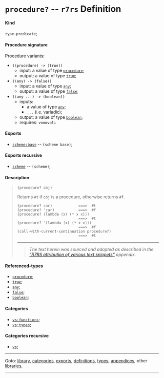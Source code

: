 

<a id='definition__r7rs__procedure_3f'></a>

# `procedure?` -- `r7rs` Definition


<a id='definition__r7rs__procedure_3f__kind'></a>

#### Kind

`type-predicate`;


<a id='definition__r7rs__procedure_3f__procedure-signature'></a>

#### Procedure signature

Procedure variants:
 * `((procedure) -> (true))`
   * input: a value of type [`procedure`](../../r7rs/types/procedure.md#type__r7rs__procedure);
   * output: a value of type [`true`](../../r7rs/types/true.md#type__r7rs__true);
 * `((any) -> (false))`
   * input: a value of type [`any`](../../r7rs/types/any.md#type__r7rs__any);
   * output: a value of type [`false`](../../r7rs/types/false.md#type__r7rs__false);
 * `((any ...) -> (boolean))`
   * inputs:
     * a value of type [`any`](../../r7rs/types/any.md#type__r7rs__any);
     * `...` (i.e. variadic);
   * output: a value of type [`boolean`](../../r7rs/types/boolean.md#type__r7rs__boolean);
   * requires: `vonuvoli`


<a id='definition__r7rs__procedure_3f__exports'></a>

#### Exports

 * [`scheme:base`](../../r7rs/exports/scheme_3a_base.md#export__r7rs__scheme_3a_base) -- `(scheme base)`;


<a id='definition__r7rs__procedure_3f__exports-recursive'></a>

#### Exports recursive

 * [`scheme`](../../r7rs/exports/scheme.md#export__r7rs__scheme) -- `(scheme)`;


<a id='definition__r7rs__procedure_3f__description'></a>

#### Description

> ````
> (procedure? obj)
> ````
> 
> 
> Returns `#t` if `obj` is a procedure, otherwise returns `#f`.
> 
> ````
> (procedure? car)            ===>  #t
> (procedure? 'car)           ===>  #f
> (procedure? (lambda (x) (* x x)))
>                             ===>  #t
> (procedure? '(lambda (x) (* x x)))
>                             ===>  #f
> (call-with-current-continuation procedure?)
>                             ===>  #t
> ````
> 
> 
> ----
> > *The text herein was sourced and adapted as described in the ["R7RS attribution of various text snippets"](../../r7rs/appendices/attribution.md#appendix__r7rs__attribution) appendix.*


<a id='definition__r7rs__procedure_3f__referenced-types'></a>

#### Referenced-types

 * [`procedure`](../../r7rs/types/procedure.md#type__r7rs__procedure);
 * [`true`](../../r7rs/types/true.md#type__r7rs__true);
 * [`any`](../../r7rs/types/any.md#type__r7rs__any);
 * [`false`](../../r7rs/types/false.md#type__r7rs__false);
 * [`boolean`](../../r7rs/types/boolean.md#type__r7rs__boolean);


<a id='definition__r7rs__procedure_3f__categories'></a>

#### Categories

 * [`vs:functions`](../../r7rs/categories/vs_3a_functions.md#category__r7rs__vs_3a_functions);
 * [`vs:types`](../../r7rs/categories/vs_3a_types.md#category__r7rs__vs_3a_types);


<a id='definition__r7rs__procedure_3f__categories-recursive'></a>

#### Categories recursive

 * [`vs`](../../r7rs/categories/vs.md#category__r7rs__vs);

----

Goto: [library](../../r7rs/_index.md#library__r7rs), [categories](../../r7rs/categories/_index.md#toc__r7rs__categories), [exports](../../r7rs/exports/_index.md#toc__r7rs__exports), [definitions](../../r7rs/definitions/_index.md#toc__r7rs__definitions), [types](../../r7rs/types/_index.md#toc__r7rs__types), [appendices](../../r7rs/appendices/_index.md#toc__r7rs__appendices), other [libraries](../../_libraries.md#toc__libraries).

----

